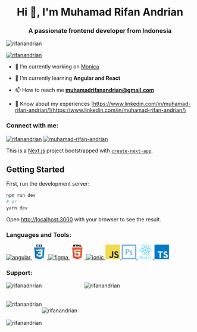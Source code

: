 

<h1 align="center">Hi 👋, I'm Muhamad Rifan Andrian</h1>
<h3 align="center">A passionate frontend developer from Indonesia</h3>

<p align="left"> <img src="https://komarev.com/ghpvc/?username=rifanandrian&label=Profile%20views&color=0e75b6&style=flat" alt="rifanandrian" /> </p>

<p align="left"> <a href="https://twitter.com/rifanandrian" target="blank"><img src="https://img.shields.io/twitter/follow/rifanandrian?logo=twitter&style=for-the-badge" alt="rifanandrian" /></a> </p>

- 🔭 I’m currently working on [Monica](-)

- 🌱 I’m currently learning **Angular and React**

- 📫 How to reach me **muhamadrifanandrian@gmail.com**

- 📄 Know about my experiences [https://www.linkedin.com/in/muhamad-rifan-andrian/](https://www.linkedin.com/in/muhamad-rifan-andrian/)

<h3 align="left">Connect with me:</h3>
<p align="left">
<a href="https://twitter.com/rifanandrian" target="blank"><img align="center" src="https://raw.githubusercontent.com/rahuldkjain/github-profile-readme-generator/master/src/images/icons/Social/twitter.svg" alt="rifanandrian" height="30" width="40" /></a>
<a href="https://linkedin.com/in/muhamad-rifan-andrian" target="blank"><img align="center" src="https://raw.githubusercontent.com/rahuldkjain/github-profile-readme-generator/master/src/images/icons/Social/linked-in-alt.svg" alt="muhamad-rifan-andrian" height="30" width="40" /></a>
</p>


This is a [Next.js](https://nextjs.org/) project bootstrapped with [`create-next-app`](https://github.com/vercel/next.js/tree/canary/packages/create-next-app).

## Getting Started

First, run the development server:

```bash
npm run dev
# or
yarn dev
```

Open [http://localhost:3000](http://localhost:3000) with your browser to see the result.


<h3 align="left">Languages and Tools:</h3>
<p align="left"> <a href="https://angular.io" target="_blank" rel="noreferrer"> <img src="https://angular.io/assets/images/logos/angular/angular.svg" alt="angular" width="40" height="40"/> </a> <a href="https://www.w3schools.com/css/" target="_blank" rel="noreferrer"> <img src="https://raw.githubusercontent.com/devicons/devicon/master/icons/css3/css3-original-wordmark.svg" alt="css3" width="40" height="40"/> </a> <a href="https://www.figma.com/" target="_blank" rel="noreferrer"> <img src="https://www.vectorlogo.zone/logos/figma/figma-icon.svg" alt="figma" width="40" height="40"/> </a> <a href="https://www.w3.org/html/" target="_blank" rel="noreferrer"> <img src="https://raw.githubusercontent.com/devicons/devicon/master/icons/html5/html5-original-wordmark.svg" alt="html5" width="40" height="40"/> </a> <a href="https://ionicframework.com" target="_blank" rel="noreferrer"> <img src="https://upload.wikimedia.org/wikipedia/commons/d/d1/Ionic_Logo.svg" alt="ionic" width="40" height="40"/> </a> <a href="https://developer.mozilla.org/en-US/docs/Web/JavaScript" target="_blank" rel="noreferrer"> <img src="https://raw.githubusercontent.com/devicons/devicon/master/icons/javascript/javascript-original.svg" alt="javascript" width="40" height="40"/> </a> <a href="https://www.photoshop.com/en" target="_blank" rel="noreferrer"> <img src="https://raw.githubusercontent.com/devicons/devicon/master/icons/photoshop/photoshop-line.svg" alt="photoshop" width="40" height="40"/> </a> <a href="https://reactjs.org/" target="_blank" rel="noreferrer"> <img src="https://raw.githubusercontent.com/devicons/devicon/master/icons/react/react-original-wordmark.svg" alt="react" width="40" height="40"/> </a> <a href="https://www.typescriptlang.org/" target="_blank" rel="noreferrer"> <img src="https://raw.githubusercontent.com/devicons/devicon/master/icons/typescript/typescript-original.svg" alt="typescript" width="40" height="40"/> </a> </p>

<h3 align="left">Support:</h3>
<p><a href="https://www.buymeacoffee.com/rifanadnrian"> <img align="left" src="https://cdn.buymeacoffee.com/buttons/v2/default-yellow.png" height="50" width="210" alt="rifanadnrian" /></a><a href="https://ko-fi.com/rifanandrian"> <img align="left" src="https://cdn.ko-fi.com/cdn/kofi3.png?v=3" height="50" width="210" alt="rifanandrian" /></a></p><br><br>

<p><img align="left" src="https://github-readme-stats.vercel.app/api/top-langs?username=rifanandrian&show_icons=true&locale=en&layout=compact" alt="rifanandrian" /></p>

<p>&nbsp;<img align="center" src="https://github-readme-stats.vercel.app/api?username=rifanandrian&show_icons=true&locale=en" alt="rifanandrian" /></p>

<p><img align="center" src="https://github-readme-streak-stats.herokuapp.com/?user=rifanandrian&" alt="rifanandrian" /></p>